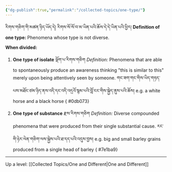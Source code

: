 ```yaml
---
{"dg-publish":true,"permalink":"/collected-topics/one-type/"}
---
```


རིགས་གཅིག་གི་མཚན་ཉིད་ཡོད་དེ། རིགས་སོ་སོ་བ་མ་ཡིན་པའི་ཆོས་དེ་དེ་ཡིན་པའི་ཕྱིར།
**Definition of one type:** Phenomena whose type is not diverse.


**When divided:**
1. **One type of isolate** ལྡོག་པ་རིགས་གཅིག
   *Definition:* Phenomena that are able to spontaneously produce an awareness thinking "this is similar to this" merely upon being attentively seen by someone.
   གང་ཟག་གང་གིས་ཡིད་གཏད་པས་མཐོང་ཙམ་ཉིད་ནས་འདི་དང་འདི་འདྲའོ་སྙམ་པའི་བློ་ངང་གིས་སྐྱེད་ནུས་པའི་ཆོས།
   e.g. a white horse and a black horse
{ #0db073}

2. **One type of substance** རྫས་རིགས་གཅིག
   *Definition:* Diverse compounded phenomena that were produced from their single substantial cause.
   རང་གི་ཉེར་ལེན་གཅིག་ལས་སྐྱེས་པའི་ཐ་དད་པའི་འདུས་བྱས།
   e.g. big and small barley grains produced from a single head of barley
{ #7e1ba9}



---
Up a level: [[Collected Topics/One and Different\|One and Different]]
